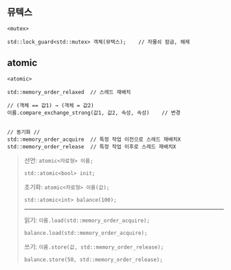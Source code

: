 ## 뮤텍스
`<mutex>`
```angular2html
std::lock_guard<std::mutex> 객체(뮤텍스);    // 자물쇠 잠금, 해제
```

## atomic 
`<atomic>`
```
std::memory_order_relaxed  // 스레드 재배치 

// (객체 == 값1) → (객체 = 값2)
이름.compare_exchange_strong(값1, 값2, 속성, 속성)    // 변경


// 동기화 //
std::memory_order_acquire  // 특정 작업 이전으로 스레드 재배치X
std::memory_order_release  // 특정 작업 이후로 스레드 재배치X
```
>선언: `atomic<자료형> 이름;`
>```
>std::atomic<bool> init;
>``` 
>초기화: `atomic<자료형> 이름(값);`
>```
>std::atomic<int> balance(100);
>``` 
>---
> 
>읽기: `이름.load(std::memory_order_acquire);`
>```
>balance.load(std::memory_order_acquire);
>```
>쓰기: `이름.store(값, std::memory_order_release);`
>```
>balance.store(50, std::memory_order_release); 
>``` 


